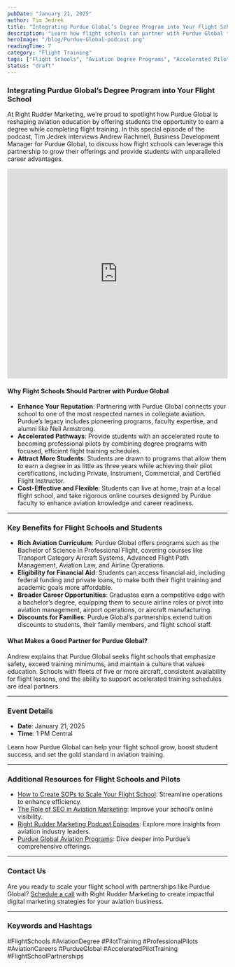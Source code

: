 ```yaml
---
pubDate: "January 21, 2025"
author: Tim Jedrek
title: "Integrating Purdue Global’s Degree Program into Your Flight School"
description: "Learn how flight schools can partner with Purdue Global to provide students with an aviation degree alongside flight training, creating pathways to accelerated professional pilot careers."
heroImage: "/blog/Purdue-Global-podcast.png"
readingTime: 7
category: "Flight Training"
tags: ["Flight Schools", "Aviation Degree Programs", "Accelerated Pilot Training", "Pilot Career Development", "Flight Training Partnerships", "Professional Pilot Pathway"]
status: "draft"
---
```


### Integrating Purdue Global’s Degree Program into Your Flight School

At Right Rudder Marketing, we’re proud to spotlight how Purdue Global is reshaping aviation education by offering students the opportunity to earn a degree while completing flight training. In this special episode of the podcast, Tim Jedrek interviews Andrew Rachmell, Business Development Manager for Purdue Global, to discuss how flight schools can leverage this partnership to grow their offerings and provide students with unparalleled career advantages.

<iframe width="100%" height="480" src="https://www.youtube.com/embed/qxHscMKJAno?si=7N5BtL9rvOe8rb8l" title="YouTube video player" frameborder="0" allow="accelerometer; autoplay; clipboard-write; encrypted-media; gyroscope; picture-in-picture; web-share" referrerpolicy="strict-origin-when-cross-origin" allowfullscreen></iframe>

#### Why Flight Schools Should Partner with Purdue Global

- **Enhance Your Reputation**: Partnering with Purdue Global connects your school to one of the most respected names in collegiate aviation. Purdue’s legacy includes pioneering programs, faculty expertise, and alumni like Neil Armstrong.
- **Accelerated Pathways**: Provide students with an accelerated route to becoming professional pilots by combining degree programs with focused, efficient flight training schedules.
- **Attract More Students**: Students are drawn to programs that allow them to earn a degree in as little as three years while achieving their pilot certifications, including Private, Instrument, Commercial, and Certified Flight Instructor.
- **Cost-Effective and Flexible**: Students can live at home, train at a local flight school, and take rigorous online courses designed by Purdue faculty to enhance aviation knowledge and career readiness.

---

### Key Benefits for Flight Schools and Students

- **Rich Aviation Curriculum**: Purdue Global offers programs such as the Bachelor of Science in Professional Flight, covering courses like Transport Category Aircraft Systems, Advanced Flight Path Management, Aviation Law, and Airline Operations.  
- **Eligibility for Financial Aid**: Students can access financial aid, including federal funding and private loans, to make both their flight training and academic goals more affordable.  
- **Broader Career Opportunities**: Graduates earn a competitive edge with a bachelor’s degree, equipping them to secure airline roles or pivot into aviation management, airport operations, or aircraft manufacturing.  
- **Discounts for Families**: Purdue Global’s partnerships extend tuition discounts to students, their family members, and flight school staff.

#### What Makes a Good Partner for Purdue Global?

Andrew explains that Purdue Global seeks flight schools that emphasize safety, exceed training minimums, and maintain a culture that values education. Schools with fleets of five or more aircraft, consistent availability for flight lessons, and the ability to support accelerated training schedules are ideal partners.

---

### Event Details

- **Date**: January 21, 2025  
- **Time**: 1 PM Central  

Learn how Purdue Global can help your flight school grow, boost student success, and set the gold standard in aviation training.

---

### Additional Resources for Flight Schools and Pilots

- [How to Create SOPs to Scale Your Flight School](https://rightruddermarketing.com/blog/how-to-create-sops-to-scale-your-flight-school/): Streamline operations to enhance efficiency.  
- [The Role of SEO in Aviation Marketing](https://rightruddermarketing.com/blog/the-role-of-seo-in-elevating-flight-schools-to-the-top-of-the-page/): Improve your school’s online visibility.  
- [Right Rudder Marketing Podcast Episodes](https://rightruddermarketing.com/podcasts/): Explore more insights from aviation industry leaders.  
- [Purdue Global Aviation Programs](https://www.purdueglobal.edu/degree-programs/aviation/): Dive deeper into Purdue’s comprehensive offerings.

---

### Contact Us

Are you ready to scale your flight school with partnerships like Purdue Global? [Schedule a call](https://rightruddermarketing.com/schedule-call/) with Right Rudder Marketing to create impactful digital marketing strategies for your aviation business.

---

### Keywords and Hashtags

#FlightSchools #AviationDegree #PilotTraining #ProfessionalPilots #AviationCareers #PurdueGlobal #AcceleratedPilotTraining #FlightSchoolPartnerships
